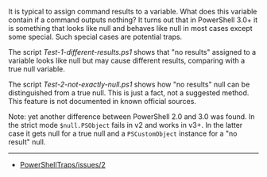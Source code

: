 
It is typical to assign command results to a variable. What does this variable
contain if a command outputs nothing? It turns out that in PowerShell 3.0+ it
is something that looks like null and behaves like null in most cases except
some special. Such special cases are potential traps.

The script *Test-1-different-results.ps1* shows that "no results" assigned to a
variable looks like null but may cause different results, comparing with a true
null variable.

The script *Test-2-not-exactly-null.ps1* shows how "no results" null can be
distinguished from a true null. This is just a fact, not a suggested method.
This feature is not documented in known official sources.

Note: yet another difference between PowerShell 2.0 and 3.0 was found. In the
strict mode `$null.PSObject` fails in v2 and works in v3+. In the latter case
it gets null for a true null and a `PSCustomObject` instance for a "no result"
null.

---

- [PowerShellTraps/issues/2](https://github.com/nightroman/PowerShellTraps/issues/2)
